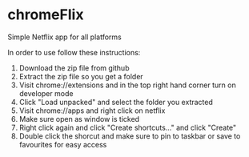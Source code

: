 # chromeFlix
Simple Netflix app for all platforms

In order to use follow these instructions:

<ol>
  <li>Download the zip file from github</li>
  <li>Extract the zip file so you get a folder</li>
  <li>Visit chrome://extensions and in the top right hand corner turn on developer mode</li>
  <li>Click "Load unpacked" and select the folder you extracted</li>
  <li>Visit chrome://apps and right click on netflix</li>
  <li>Make sure open as window is ticked</li>
  <li>Right click again and click "Create shortcuts..." and click "Create"</li>
  <li>Double click the shorcut and make sure to pin to taskbar or save to favourites for easy access</li> 
</ol>
